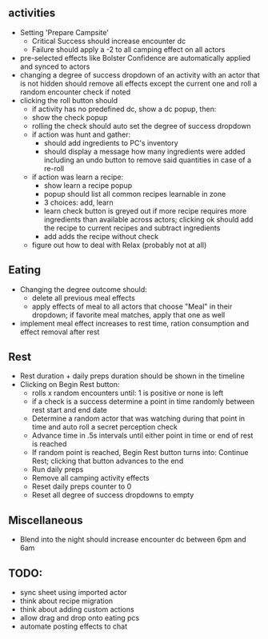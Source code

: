 ## activities
* Setting 'Prepare Campsite'
  * Critical Success should increase encounter dc
  * Failure should apply a -2 to all camping effect on all actors
* pre-selected effects like Bolster Confidence are automatically applied and synced to actors
* changing a degree of success dropdown of an activity with an actor that is not hidden should remove all effects except the current one and roll a random encounter check if noted
* clicking the roll button should
  * if activity has no predefined dc, show a dc popup, then: 
  * show the check popup
  * rolling the check should auto set the degree of success dropdown
  * if action was hunt and gather:
    * should add ingredients to PC's inventory 
    * should display a message how many ingredients were added including an undo button to remove said quantities in case of a re-roll
  * if action was learn a recipe:
    * show learn a recipe popup
    * popup should list all common recipes learnable in zone
    * 3 choices: add, learn
    * learn check button is greyed out if more recipe requires more ingredients than available across actors; clicking ok should add the recipe to current recipes and subtract ingredients
    * add adds the recipe without check
  * figure out how to deal with Relax (probably not at all)

## Eating
* Changing the degree outcome should:
  * delete all previous meal effects
  * apply effects of meal to all actors that choose "Meal" in their dropdown; if favorite meal matches, apply that one as well
* implement meal effect increases to rest time, ration consumption and effect removal after rest


## Rest
* Rest duration + daily preps duration should be shown in the timeline
* Clicking on Begin Rest button:
  * rolls x random encounters until: 1 is positive or none is left
  * if a check is a success determine a point in time randomly between rest start and end date
  * Determine a random actor that was watching during that point in time and auto roll a secret perception check
  * Advance time in .5s intervals until either point in time or end of rest is reached
  * If random point is reached, Begin Rest button turns into: Continue Rest; clicking that button advances to the end
  * Run daily preps
  * Remove all camping activity effects
  * Reset daily preps counter to 0
  * Reset all degree of success dropdowns to empty

## Miscellaneous
* Blend into the night should increase encounter dc between 6pm and 6am

## TODO:
* sync sheet using imported actor
* think about recipe migration
* think about adding custom actions
* allow drag and drop onto eating pcs
* automate posting effects to chat

